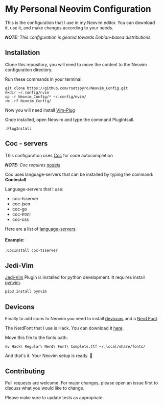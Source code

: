 # My Personal Neovim Configuration 

This is the configuration that I use in my Neovim editor. You can download it, use it, and make changes according to your needs.

***NOTE:** This configuration is geared towards Debian-based distributions.*

## Installation

Clone this repository, you will need to move the content to the Neovim configuration directory.

Run these commands in your terminal:

```shell 
git clone https://github.com/rootspyro/Neovim_Config.git
mkdir ~/.config/nvim
cp -r Neovim_Config/* ~/.config/nvim/
rm -rf Neovim_Config/
```

Now you will need install [Vim-Plug](https://github.com/junegunn/vim-plug)

Once installed, open Neovim and type the command PlugIntsall.

``` vim
:PlugInstall 
``` 

## Coc - servers 

This configuration uses [Coc](https://github.com/neoclide/coc.nvim) for code autocompletion

***NOTE:** Coc requires [nodejs](https://nodejs.org/es/download/)*

Coc uses language-servers that can be installed by typing the command: 
**CocInstall** 

Language-servers that I use:
 
 * coc-tsserver
 * coc-json
 * coc-go
 * coc-html
 * coc-css

Here are a list of [language-servers](https://github.com/neoclide/coc.nvim/wiki/Language-servers).

#### Example: 

```bash
:CocInstall coc-tsserver
```

## Jedi-Vim

[Jedi-Vim](https://github.com/davidhalter/jedi-vim) Plugin is installed for python development. It requires install [pynvim](https://github.com/neovim/pynvim).

```bash
pip3 install pynvim
```

## Devicons

Finally to add icons to Neovim  you need to install [devicons](https://github.com/ryanoasis/vim-devicons) and a [Nerd Font](https://github.com/ryanoasis/nerd-fonts).

The NerdFont that I use is Hack. You can download it [here](https://github.com/ryanoasis/nerd-fonts/blob/master/patched-fonts/Hack/Regular/complete/Hack%20Regular%20Nerd%20Font%20Complete.ttf). 

Move this file to the fonts path:
```
mv Hack\ Regular\ Nerd\ Font\ Complete.ttf ~/.local/share/fonts/
``` 

And that's it. Your Neovim setup is ready. :tada:

## Contributing
Pull requests are welcome. For major changes, please open an issue first to discuss what you would like to change.

Please make sure to update tests as appropriate.
